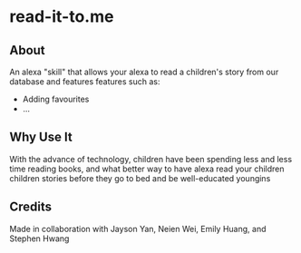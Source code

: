 # read-it-to.me

## About
An alexa "skill" that allows your alexa to read a children's story from our database and features features such as:
- Adding favourites
- ...

## Why Use It
With the advance of technology, children have been spending less and less time reading books, and what better way to have alexa read your children children stories before they go to bed and be well-educated youngins

## Credits
Made in collaboration with Jayson Yan, Neien Wei, Emily Huang, and Stephen Hwang
